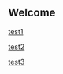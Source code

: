 ## Welcome

[test1](https://bakosalih.github.io/page/jstest)

[test2](https://bakosalih.github.io/page/jstest2)

[test3](https://bakosalih.github.io/page/jstest3)